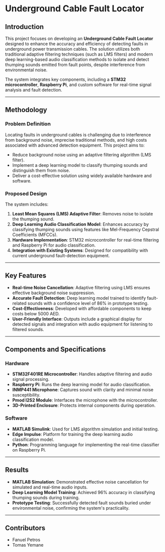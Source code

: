 # Underground Cable Fault Locator

## Introduction
This project focuses on developing an **Underground Cable Fault Locator** designed to enhance the accuracy and efficiency of detecting faults in underground power transmission cables. The solution utilizes both traditional adaptive filtering techniques (such as LMS filters) and modern deep learning-based audio classification methods to isolate and detect thumping sounds emitted from fault points, despite interference from environmental noise.

The system integrates key components, including a **STM32 microcontroller**, **Raspberry Pi**, and custom software for real-time signal analysis and fault detection.

---

## Methodology

### Problem Definition
Locating faults in underground cables is challenging due to interference from background noise, imprecise traditional methods, and high costs associated with advanced detection equipment. This project aims to:
- Reduce background noise using an adaptive filtering algorithm (LMS filter).
- Implement a deep learning model to classify thumping sounds and distinguish them from noise.
- Deliver a cost-effective solution using widely available hardware and software.

### Proposed Design
The system includes:
1. **Least Mean Squares (LMS) Adaptive Filter**: Removes noise to isolate the thumping sound.
2. **Deep Learning Audio Classification Model**: Enhances accuracy by classifying thumping sounds using features like Mel-Frequency Cepstral Coefficients (MFCCs).
3. **Hardware Implementation**: STM32 microcontroller for real-time filtering and Raspberry Pi for audio classification.
4. **Integration with Existing Systems**: Designed for compatibility with current underground fault-detection equipment.

---

## Key Features
- **Real-time Noise Cancellation**: Adaptive filtering using LMS ensures effective background noise suppression.
- **Accurate Fault Detection**: Deep learning model trained to identify fault-related sounds with a confidence level of 86% in prototype testing.
- **Cost-Effectiveness**: Developed with affordable components to keep costs below 5000 AED.
- **User-Friendly Interface**: Outputs include a graphical display for detected signals and integration with audio equipment for listening to filtered sounds.

---

## Components and Specifications
### Hardware
- **STM32F401RE Microcontroller**: Handles adaptive filtering and audio signal processing.
- **Raspberry Pi**: Runs the deep learning model for audio classification.
- **INMP441 Microphone**: Captures sound with clarity and minimal noise susceptibility.
- **Pmod I2S2 Module**: Interfaces the microphone with the microcontroller.
- **3D-Printed Enclosure**: Protects internal components during operation.

### Software
- **MATLAB Simulink**: Used for LMS algorithm simulation and initial testing.
- **Edge Impulse**: Platform for training the deep learning audio classification model.
- **Python**: Programming language for implementing the real-time classifier on Raspberry Pi.

---

## Results
- **MATLAB Simulation**: Demonstrated effective noise cancellation for simulated and real-time audio inputs.
- **Deep Learning Model Training**: Achieved 96% accuracy in classifying thumping sounds during training.
- **Prototype Testing**: Successfully detected fault sounds buried under environmental noise, confirming the system's practicality.

---

## Contributors
- Fanuel Petros 
- Tomas Yemane 



